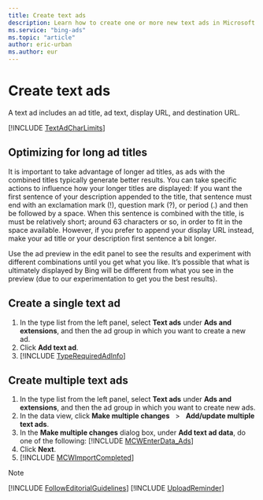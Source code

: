 ```yaml
---
title: Create text ads
description: Learn how to create one or more new text ads in Microsoft Advertising Editor.
ms.service: "bing-ads"
ms.topic: "article"
author: eric-urban
ms.author: eur
---
```


# Create text ads

A text ad includes an ad title, ad text, display URL, and destination URL.

[!INCLUDE [TextAdCharLimits](./includes/TextAdCharLimits.md)]
## Optimizing for long ad titles

It is important to take advantage of longer ad titles, as ads with the combined titles typically generate better results. You can take specific actions to influence how your longer titles are displayed: If you want the first sentence of your description appended to the title, that sentence must end with an exclamation mark (!), question mark (?), or period (.) and then be followed by a space. When this sentence is combined with the title, is must be relatively short; around 63 characters or so, in order to fit in the space available. However, if you prefer to append your display URL instead, make your ad title or your description first sentence a bit longer.

Use the ad preview in the edit panel to see the results and experiment with different combinations until you get what you like. It’s possible that what is ultimately displayed by Bing will be different from what you see in the preview (due to our experimentation to get you the best results).

## Create a single text ad
1. In the type list from the left panel, select **Text ads** under **Ads and extensions**, and then the ad group in which you want to create a new ad.
1. Click **Add text ad**.
1. [!INCLUDE [TypeRequiredAdInfo](./includes/TypeRequiredAdInfo.md)]

## Create multiple text ads
1. In the type list from the left panel, select **Text ads** under **Ads and extensions**, and then the ad group in which you want to create new ads.
1. In the data view, click **Make multiple changes** &nbsp; &gt; &nbsp; **Add/update multiple text ads**.
1. In the **Make multiple changes** dialog box, under **Add text ad data**, do one of the following:				[!INCLUDE [MCWEnterData_Ads](./includes/MCWEnterData_Ads.md)]
1. Click **Next**.
1. [!INCLUDE [MCWImportCompleted](./includes/MCWImportCompleted.md)]

> [!NOTE]
> [!INCLUDE [FollowEditorialGuidelines](./includes/FollowEditorialGuidelines.md)]
> [!INCLUDE [UploadReminder](./includes/UploadReminder.md)]


